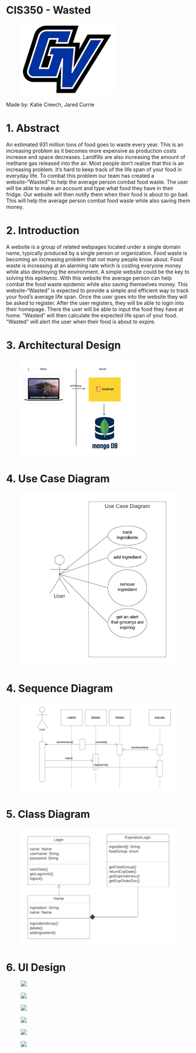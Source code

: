 
<h1>CIS350 - Wasted </h1>

<figure>
<img src="GV.png"> </img>
</figure>

Made by: Katie Creech, Jared Currie

<h1>1. Abstract</h1>
An estimated 931 million tons of food goes to waste every year. This is an increasing problem as it becomes more expensive as production costs increase and space decreases. Landfills are also increasing the amount of methane gas released into the air. Most people don’t realize that this is an increasing problem. It’s hard to keep track of the life span of your food in everyday life. To combat this problem our team has created a website-“Wasted” to help the average person combat food waste. The user will be able to make an account and type what food they have in their fridge. Our website will then notify them when their food is about to go bad. This will help the average person combat food waste while also saving them money.

<h1>2. Introduction</h1>
 
 A website is a group of related webpages located under a single domain name, typically produced by a single person or organization. Food waste is becoming an increasing problem that not many people know about. Food waste is increasing at an alarming rate which is costing everyone money while also destroying the environment. A simple website could be the key to solving this epidemic. With this website the  average person can help combat the food waste epidemic while also saving themselves money. This website-“Wasted” is expected to provide a simple and efficient way to track your food’s average life span. Once the user goes into the website they will be asked to register. After the user registers, they will be able to login into their homepage. There the user will be able to input the food they have at home. “Wasted” will then calculate the expected life span of your food. “Wasted” will alert the user when their food is about to expire.

<h1>3. Architectural Design</h1>

<figure>
<img src="Arch Design Small.png"> </img>
</figure>

<h1>4. Use Case Diagram</h1>
<figure>
<img src="CIS 350 Use case UML.png"> </img>
</figure>

<h1>4. Sequence Diagram</h1>
<figure>
<img src="CIS 350 Sequence Diagram.png"> </img>
</figure>

<h1>5. Class Diagram</h1>
<figure>
<img src="Class Diagram.png"> </img>
</figure>

<h1>6. UI Design</h1>
<figure>
<img src="https://user-images.githubusercontent.com/113372710/193965283-2cc88a4d-46a9-4e9d-8991-800cdaf30b46.png"> </img>
</figure>

<figure>
 <img src="https://user-images.githubusercontent.com/113372710/193965944-cf6fb210-d0bc-47a7-891a-40648f1b4be8.png"> </img>
 </figure>
 
 <figure>
 <img src="https://user-images.githubusercontent.com/113372710/193966100-4288d839-bea2-4bea-9a2b-106a53c35ff7.png"> </img>
 </figure>
 
 <figure>
 <img src="https://user-images.githubusercontent.com/113372710/193966111-fd8587dd-225a-4751-8bc1-a937c4ef487e.png"> </img>
 </figure>
 
 <figure>
 <img src="https://user-images.githubusercontent.com/113372710/193966116-b1ce4225-6aec-46ce-979c-052ea81d11d6.png"> </img>
 </figure>
 
 <figure>
 <img src="https://user-images.githubusercontent.com/113372710/193970411-1e19143a-6346-49f3-9253-026958546eae.png"> </img>
 </figure>
 
